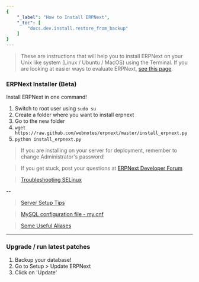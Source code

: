```yaml
---
{
	"_label": "How to Install ERPNext",
	"_toc": [
		"docs.dev.install.restore_from_backup"
	]
}
---
```


> These are instructions that will help you to install ERPNext on your Unix like system (Linux / Ubuntu / MacOS) using the Terminal. If you are looking at easier ways to evaluate ERPNext, [see this page](docs.user.intro.try.html).

### ERPNext Installer (Beta)

Install ERPNext in one command!

1. Switch to root user using `sudo su`
1. Create a folder where you want to install erpnext
1. Go to the new folder
1. `wget https://raw.github.com/webnotes/erpnext/master/install_erpnext.py`
1. `python install_erpnext.py`

> If you are installing on your server for deployment, remember to change Administrator's password!

> If you get stuck, post your questions at [ERPNext Developer Forum](https://groups.google.com/forum/#!forum/erpnext-developer-forum)

> [Troubleshooting SELinux](http://www.crypt.gen.nz/selinux/disable_selinux.html)

--

> [Server Setup Tips](http://plusbryan.com/my-first-5-minutes-on-a-server-or-essential-security-for-linux-servers)

> [MySQL configuration file - my.cnf](https://github.com/webnotes/erpnext/wiki/MySQL-configuration-file)

> [Some Useful Aliases](https://github.com/webnotes/erpnext/wiki/Some-Useful-Aliases)

---
### Upgrade / run latest patches

1. Backup your database!
1. Go to Setup > Update ERPNext
1. Click on 'Update'